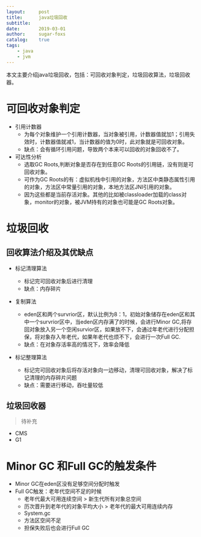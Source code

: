```yaml
---
layout:     post
title:      java垃圾回收
subtitle:   
date:       2019-03-01
author:     sugar-foxs
catalog: 	true
tags:
    - java
    - jvm
---
```


本文主要介绍java垃圾回收，包括：可回收对象判定，垃圾回收算法，垃圾回收器。
<!-- more -->

# 可回收对象判定
- 引用计数器
    - 为每个对象维护一个引用计数器，当对象被引用，计数器值就加1；引用失效时，计数器值就减1，当计数器的值为0时，此对象就是可回收对象。
    - 缺点：会有循环引用问题，导致两个本来可以回收的对象回收不了。
- 可达性分析
    - 选取GC Roots,判断对象是否存在到任意GC Roots的引用链，没有则是可回收对象。
    - 可作为GC Roots的有：虚拟机栈中引用的对象，方法区中类静态属性引用的对象，方法区中常量引用的对象，本地方法区JNI引用的对象。
    - 因为这些都是当前存活对象。其他的比如被classloader加载的class对象，monitor的对象，被JVM持有的对象也可能是GC Roots对象。

# 垃圾回收
## 回收算法介绍及其优缺点
- 标记清理算法
    - 标记完可回收对象后进行清理
    - 缺点：内存碎片

- 复制算法
    - eden区和两个survrior区，默认比例为8：1，初始对象储存在eden区和其中一个survrior区中，当eden区内存满了的时候，会进行Minor GC,将存回对象放入另一个空闲survior区，如果放不下，会通过年老代进行分配担保，将对象存入年老代，如果年老代也烦不下，会进行一次Full GC.
    - 缺点：在对象存活率高的情况下，效率会降低

- 标记整理算法
    - 标记完可回收对象后将存活对象向一边移动，清理可回收对象，解决了标记清理的内存碎片问题
    - 缺点：需要进行移动，吞吐量较低

## 垃圾回收器
> 待补充
- CMS
- G1

# Minor GC 和Full GC的触发条件
- Minor GC在eden区没有足够空间分配时触发
- Full GC触发：老年代空间不足的时候
    - 老年代最大可用连续空间 > 新生代所有对象总空间
    - 历次晋升到老年代的对象平均大小 > 老年代的最大可用连续内存
    - System.gc
    - 方法区空间不足
    - 担保失败后也会进行Full GC
